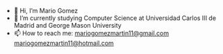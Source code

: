 - 👋 Hi, I’m Mario Gomez
- 🌱 I’m currently studying Computer Science at Universidad Carlos III de Madrid and George Mason University
- 📫 How to reach me:
      mariogomezmartin11@gmail.com
      mariogomezmartin11@hotmail.com

